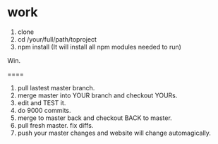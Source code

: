 work
====

1. clone
2. cd /your/full/path/toproject
3. npm install (It will install all npm modules needed to run)

Win.

====

1. pull lastest master branch.
2. merge master into YOUR branch and checkout YOURs.
3. edit and TEST it.
4. do 9000 commits.
5. merge to master back and checkout BACK to master.
6. pull fresh master. fix diffs.
7. push your master changes and website will change automagically.
